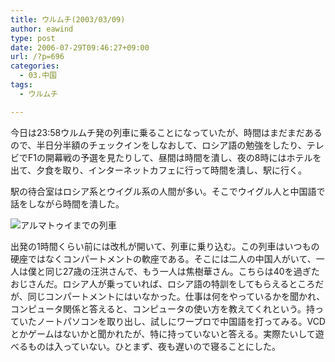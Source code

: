 ```yaml
---
title: ウルムチ(2003/03/09)
author: eawind
type: post
date: 2006-07-29T09:46:27+09:00
url: /?p=696
categories:
  - 03.中国
tags:
  - ウルムチ

---
```

今日は23:58ウルムチ発の列車に乗ることになっていたが、時間はまだまだあるので、半日分半額のチェックインをしなおして、ロシア語の勉強をしたり、テレビでF1の開幕戦の予選を見たりして、昼間は時間を潰し、夜の8時にはホテルを出て、夕食を取り、インターネットカフェに行って時間を潰し、駅に行く。

駅の待合室はロシア系とウイグル系の人間が多い。そこでウイグル人と中国語で話をしながら時間を潰した。

![アルマトゥイまでの列車](/img/wp/2006/07/200303091629421.jpg)

出発の1時間くらい前には改札が開いて、列車に乗り込む。この列車はいつもの硬座ではなくコンパートメントの軟座である。そこには二人の中国人がいて、一人は僕と同じ27歳の汪洪さんで、もう一人は焦樹華さん。こちらは40を過ぎたおじさんだ。ロシア人が乗っていれば、ロシア語の特訓をしてもらえるところだが、同じコンパートメントにはいなかった。仕事は何をやっているかを聞かれ、コンピュータ関係と答えると、コンピュータの使い方を教えてくれという。持っていたノートパソコンを取り出し、試しにワープロで中国語を打ってみる。VCDとかゲームはないかと聞かれたが、特に持っていないと答える。実際たいして遊べるものは入っていない。ひとまず、夜も遅いので寝ることにした。
